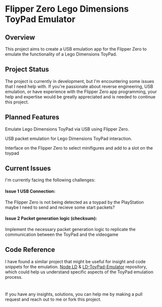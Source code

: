 # Flipper Zero Lego Dimensions ToyPad Emulator
## Overview
This project aims to create a USB emulation app for the Flipper Zero to emulate the functionality of a Lego Dimensions ToyPad.

## Project Status
The project is currently in development, but I'm encountering some issues that I need help with. If you're passionate about reverse engineering, USB emulation, or have experience with the Flipper Zero app programming, your help and expertise would be greatly appreciated and is needed to continue this project.

## Planned Features
Emulate Lego Dimensions ToyPad via USB using Flipper Zero.

USB packet emulation for Lego Dimensions ToyPad interaction.

Interface on the Flipper Zero to select minifigures and add to a slot on the toypad

## Current Issues
I'm currently facing the following challenges:

#### Issue 1 USB Connection:
The Flipper Zero is not being detected as a toypad by the PlayStation maybe I need to send and recieve some start packets?
#### Issue 2 Packet generation logic (checksum):
Implement the necessary packet generation logic to replicate the communication between the ToyPad and the videogame

## Code Reference
I have found a similar project that might be useful for insight and code snippets for the emulation. [Node LD](https://github.com/AlinaNova21/node-ld) & [LD-ToyPad-Emulator](https://github.com/Berny23/LD-ToyPad-Emulator) repository, which could help us understand specific aspects of the ToyPad emulation process.

#
If you have any insights, solutions, you can help me by making a pull request and reach out to me or fork this project.
